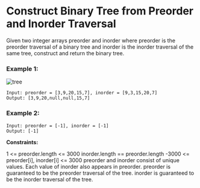 # Construct Binary Tree from Preorder and Inorder Traversal

Given two integer arrays preorder and inorder where preorder is the preorder traversal of a binary tree and inorder is the inorder traversal of the same tree, construct and return the binary tree.

 
### Example 1:
![tree](https://github.com/Aishwariyaa-Anand/Competitive-Coding/assets/124241367/5cd6c715-346e-461e-af2b-bdfcc7bf28c8)

```
Input: preorder = [3,9,20,15,7], inorder = [9,3,15,20,7]
Output: [3,9,20,null,null,15,7]
```


### Example 2:
```
Input: preorder = [-1], inorder = [-1]
Output: [-1]
```


**Constraints:**

1 <= preorder.length <= 3000
inorder.length == preorder.length
-3000 <= preorder[i], inorder[i] <= 3000
preorder and inorder consist of unique values.
Each value of inorder also appears in preorder.
preorder is guaranteed to be the preorder traversal of the tree.
inorder is guaranteed to be the inorder traversal of the tree.
